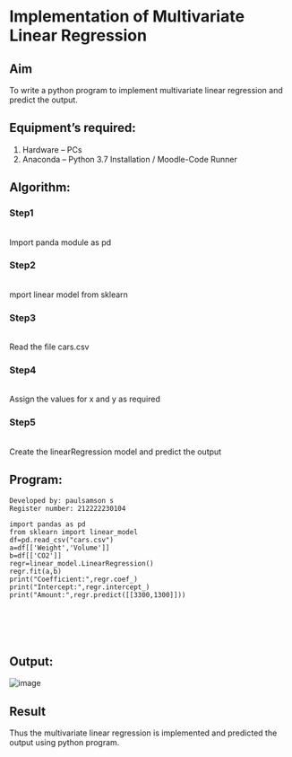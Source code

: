 # Implementation of Multivariate Linear Regression
## Aim
To write a python program to implement multivariate linear regression and predict the output.
## Equipment’s required:
1.	Hardware – PCs
2.	Anaconda – Python 3.7 Installation / Moodle-Code Runner
## Algorithm:
### Step1
<br>Import panda module as pd

### Step2
<br>mport linear model from sklearn

### Step3
<br>Read the file cars.csv

### Step4
<br>Assign the values for x and y as required

### Step5
<br>Create the linearRegression model and predict the output

## Program:
```
Developed by: paulsamson s
Register number: 212222230104

import pandas as pd
from sklearn import linear_model
df=pd.read_csv("cars.csv")
a=df[['Weight','Volume']]
b=df[['CO2']]
regr=linear_model.LinearRegression()
regr.fit(a,b)
print("Coefficient:",regr.coef_)
print("Intercept:",regr.intercept_)
print("Amount:",regr.predict([[3300,1300]]))






```
## Output:
![image](https://github.com/paulsamson18/Multivariate-Linear-Regression/assets/119405794/39858e80-4a1e-4e22-a0e9-a030773626d9)

## Result
Thus the multivariate linear regression is implemented and predicted the output using python program.
